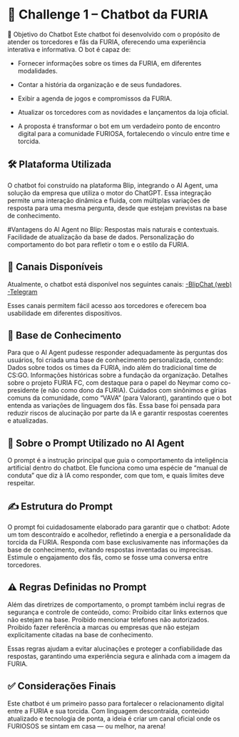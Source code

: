 # 📣 Challenge 1 – Chatbot da FURIA
🧠 Objetivo do Chatbot
Este chatbot foi desenvolvido com o propósito de atender os torcedores e fãs da FURIA, oferecendo uma experiência interativa e informativa. O bot é capaz de:

- Fornecer informações sobre os times da FURIA, em diferentes modalidades.
- Contar a história da organização e de seus fundadores.
- Exibir a agenda de jogos e compromissos da FURIA.
- Atualizar os torcedores com as novidades e lançamentos da loja oficial.

- A proposta é transformar o bot em um verdadeiro ponto de encontro digital para a comunidade FURIOSA, fortalecendo o vínculo entre time e torcida.

## 🛠️ Plataforma Utilizada
O chatbot foi construído na plataforma Blip, integrando o AI Agent, uma solução da empresa que utiliza o motor do ChatGPT. Essa integração permite uma interação dinâmica e fluida, com múltiplas variações de resposta para uma mesma pergunta, desde que estejam previstas na base de conhecimento.

#Vantagens do AI Agent no Blip:
Respostas mais naturais e contextuais.
Facilidade de atualização da base de dados.
Personalização do comportamento do bot para refletir o tom e o estilo da FURIA.

## 💬 Canais Disponíveis
Atualmente, o chatbot está disponível nos seguintes canais:
[-BlipChat (web)](https://lucas-ferreira-do-nascimento-vdc3q.chat.blip.ai/?appKey=ZnVyaW9zYTo4ZjFmYTU5ZS0wODkwLTQ3NTMtODA1ZC1hN2IxZmY4YzNhYTY=&_gl=1*1tu7ws9*_gcl_au*MTY5NTYzNTI0MS4xNzQ2Mzk0OTY2*_ga*MTY5NDg5NjI0My4xNzQ2Mzk0MTkx*_ga_8GVWK8YMGL*czE3NDY0MDg3MjgkbzEwJGcxJHQxNzQ2NDEwOTEwJGoyMyRsMCRoMTg4MDI0MjQ3) 
[-Telegram](https://web.telegram.org/k/#@Lucas_Ferreira_Test_Bot)

Esses canais permitem fácil acesso aos torcedores e oferecem boa usabilidade em diferentes dispositivos.

## 🧾 Base de Conhecimento
Para que o AI Agent pudesse responder adequadamente às perguntas dos usuários, foi criada uma base de conhecimento personalizada, contendo:
Dados sobre todos os times da FURIA, indo além do tradicional time de CS:GO.
Informações históricas sobre a fundação da organização.
Detalhes sobre o projeto FURIA FC, com destaque para o papel do Neymar como co-presidente (e não como dono da FURIA).
Cuidados com sinônimos e gírias comuns da comunidade, como “VAVA” (para Valorant), garantindo que o bot entenda as variações de linguagem dos fãs.
Essa base foi pensada para reduzir riscos de alucinação por parte da IA e garantir respostas coerentes e atualizadas.


## 🧾 Sobre o Prompt Utilizado no AI Agent
O prompt é a instrução principal que guia o comportamento da inteligência artificial dentro do chatbot. Ele funciona como uma espécie de “manual de conduta” que diz à IA como responder, com que tom, e quais limites deve respeitar.

## ✍️ Estrutura do Prompt
O prompt foi cuidadosamente elaborado para garantir que o chatbot:
Adote um tom descontraído e acolhedor, refletindo a energia e a personalidade da torcida da FURIA.
Responda com base exclusivamente nas informações da base de conhecimento, evitando respostas inventadas ou imprecisas.
Estimule o engajamento dos fãs, como se fosse uma conversa entre torcedores.

## ⚠️ Regras Definidas no Prompt
Além das diretrizes de comportamento, o prompt também inclui regras de segurança e controle de conteúdo, como:
Proibido citar links externos que não estejam na base.
Proibido mencionar telefones não autorizados.
Proibido fazer referência a marcas ou empresas que não estejam explicitamente citadas na base de conhecimento.

Essas regras ajudam a evitar alucinações e proteger a confiabilidade das respostas, garantindo uma experiência segura e alinhada com a imagem da FURIA.

## ✅ Considerações Finais
Este chatbot é um primeiro passo para fortalecer o relacionamento digital entre a FURIA e sua torcida. Com linguagem descontraída, conteúdo atualizado e tecnologia de ponta, a ideia é criar um canal oficial onde os FURIOSOS se sintam em casa — ou melhor, na arena!
